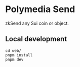# Polymedia Send

zkSend any Sui coin or object.

## Local development

```
cd web/
pnpm install
pnpm dev
```
